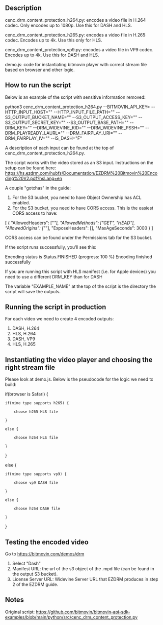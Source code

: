 ## Description

cenc_drm_content_protection_h264.py: encodes a video file in H.264 codec. Only encodes up to 1080p. Use this for DASH and HLS.

cenc_drm_content_protection_h265.py: encodes a video file in H.265 codec. Encodes up to 4k. Use this only for HLS.

cenc_drm_content_protection_vp9.py: encodes a video file in VP9 codec. Encodes up to 4k. Use this for DASH and HLS.

demo.js: code for instantiating bitmovin player with correct stream file based on browser and other logic.

## How to run the script

Below is an example of the script with sensitive information removed:

python3 cenc_drm_content_protection_h264.py --BITMOVIN_API_KEY= --HTTP_INPUT_HOST="" --HTTP_INPUT_FILE_PATH="" --S3_OUTPUT_BUCKET_NAME="" --S3_OUTPUT_ACCESS_KEY="" --S3_OUTPUT_SECRET_KEY="" --S3_OUTPUT_BASE_PATH="" --DRM_KEY="" --DRM_WIDEVINE_KID="" --DRM_WIDEVINE_PSSH="" --DRM_PLAYREADY_LAURL="" --DRM_FAIRPLAY_URI="" --DRM_FAIRPLAY_IV="" --IS_DASH="F"

A description of each input can be found at the top of cenc_drm_content_protection_h264.py.

The script works with the video stored as an S3 input. Instructions on the setup can be found here: https://hs.ezdrm.com/hubfs/Documentation/EZDRM%20Bitmovin%20Encoding%20V2.pdf?hsLang=en

A couple "gotchas" in the guide:

1. For the S3 bucket, you need to have Object Ownership has ACL enabled. 
2. For the S3 bucket, you need to have CORS access. This is the easiest CORS access to have: 

[
    {
        "AllowedHeaders": ["*"],
        "AllowedMethods": ["GET", "HEAD"],
        "AllowedOrigins": ["*"],
        "ExposeHeaders": [],
        "MaxAgeSeconds": 3000
    }
]

CORS access can be found under the Permissions tab for the S3 bucket.

If the script runs successfully, you'll see this:

Encoding status is Status.FINISHED (progress: 100 %)
Encoding finished successfully

If you are running this script with HLS manifest (i.e. for Apple devices) you need to use a different DRM_KEY than for DASH

The variable "EXAMPLE_NAME" at the top of the script is the directory the script will save the outputs.

## Running the script in production

For each video we need to create 4 encoded outputs:

1. DASH, H.264
2. HLS, H.264
3. DASH, VP9
4. HLS, H.265

## Instantiating the video player and choosing the right stream file

Please look at demo.js. Below is the pseudocode for the logic we need to build:

if(browser is Safari) {

    if(mime type supports h265) {

        choose h265 HLS file

    }

    else {

        choose h264 HLS file

    }

}

else {

    if(mime type supports vp9) {

        choose vp9 DASH file

    }

    else {

        choose h264 DASH file

    }
    
}

## Testing the encoded video

Go to https://bitmovin.com/demos/drm

1. Select "Dash"
2. Manifest URL: the url of the s3 object of the .mpd file (can be found in the output S3 bucket). 
3. License Server URL: Widevine Server URL that EZDRM produces in step 2 of the EZDRM guide. 

## Notes

Original script: https://github.com/bitmovin/bitmovin-api-sdk-examples/blob/main/python/src/cenc_drm_content_protection.py
